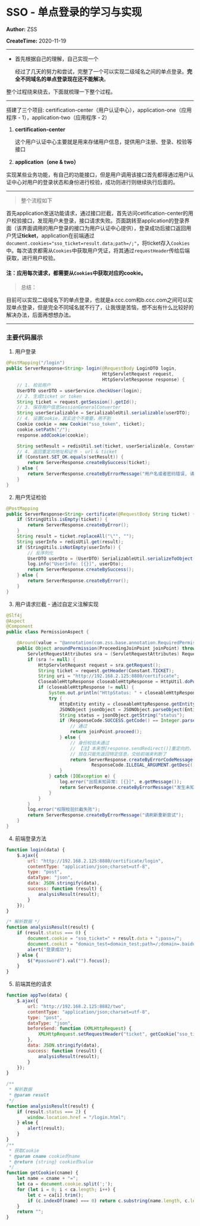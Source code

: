 # SSO - 单点登录的学习与实现
**Author:** ZSS

**CreateTime:** 2020-11-19

---

- 首先根据自己的理解，自己实现一个

  经过了几天的努力和尝试，完整了一个可以实现二级域名之间的单点登录。**完全不同域名的单点登录现在还不能解决**。

整个过程绕来绕去，下面就梳理一下整个过程。

----

搭建了三个项目: certification-center（用户认证中心），application-one（应用程序 - 1），application-two（应用程序 - 2）

1. **certification-center**

   	这个用户认证中心主要就是用来存储用户信息，提供用户注册、登录、校验等接口

2. **application（one & two）**

​	   实现某些业务功能，有自己的功能接口，但是用户调用该接口首先都得通过用户认证中心对用户的登录状态和身份进行校验，成功则进行则继续执行后面的。

---

> 整个流程如下

首先application发送功能请求，通过接口拦截，首先访问cetification-center的用户校验接口，发现用户未登录，接口请求失败。页面跳转至application的登录界面（该界面调用的用户登录的接口为用户认证中心提供），登录成功后接口返回用户凭证**ticket**，application在前端通过`document.cookies="sso_ticket=result.data;path=/;"`，将ticket存入`Cookies`中。每次请求都需从`Cookies`中获取用户凭证，将其通过`requestHeader`传给后端获取，进行用户校验。

#### 注：应用每次请求，都需要从`Cookies`中获取对应的cookie。



> 总结：

目前可以实现二级域名下的单点登录，也就是a.ccc.com和b.ccc.com之间可以实现单点登录，但是完全不同域名就不行了，让我很是苦恼，想不出有什么比较好的解决办法，后面再想想办法。

---

### 主要代码展示

1. 用户登录

```java
@PostMapping("/login")
public ServerResponse<String> login(@RequestBody LoginDTO login,
                                    HttpServletRequest request,
                                    HttpServletResponse response) {
    // 1. 校验用户
    UserDTO userDTO = userService.checkUser(login);
    // 2. 生成ticket or token
    String ticket = request.getSession().getId();
    // 3. 保存用户信息SessionGeneralConverter
    String userSerializable = SerializableUtil.serializable(userDTO);
    // 4. 设置Cookie，其实这个不需要，用不到
    Cookie cookie = new Cookie("sso_token", ticket);
    cookie.setPath("/");
    response.addCookie(cookie);

    String setResult = redisUtil.set(ticket, userSerializable, Constant.EFFECTIVE_TIME);
    // 4. 返回重定向地址和证书 - url & ticket
    if (Constant.SET_OK.equals(setResult)) {
        return ServerResponse.createBySuccess(ticket);
    } else {
        return ServerResponse.createByErrorMessage("用户名或者密码错误, 请重新尝试!");
    }
}
```

2. 用户凭证检验

```java
@PostMapping
public ServerResponse<String> certificate(@RequestBody String ticket) {
    if (StringUtils.isEmpty(ticket)) {
        return ServerResponse.createByError();
    }
    String result = ticket.replaceAll("\"", "");
    String userInfo = redisUtil.get(result);
    if (StringUtils.isNotEmpty(userInfo)) {
        // 反序列化
        UserDTO userDto = (UserDTO) SerializableUtil.serializeToObject(userInfo);
        log.info("UserInfo: [{}]", userDto);
        return ServerResponse.createBySuccess();
    } else {
        return ServerResponse.createByError();
    }
}
```

3. 用户请求拦截 - 通过自定义注解实现

```java
@Slf4j
@Aspect
@Component
public class PermissionAspect {

    @Around(value = "@annotation(com.zss.base.annotation.RequiredPermission)")
    public Object aroundPermission(ProceedingJoinPoint joinPoint) throws Throwable {
        ServletRequestAttributes sra = (ServletRequestAttributes) RequestContextHolder.getRequestAttributes();
        if (sra != null) {
            HttpServletRequest request = sra.getRequest();
            String ticket = request.getHeader(Constant.TICKET);
            String uri = "http://192.168.2.125:8880/certificate";
            CloseableHttpResponse closeableHttpResponse = HttpUtil.doPost(uri, ticket);
            if (closeableHttpResponse != null) {
                System.out.println("HttpStatus: " + closeableHttpResponse.getStatusLine());
                try {
                    HttpEntity entity = closeableHttpResponse.getEntity();
                    JSONObject jsonObject = JSONObject.parseObject(EntityUtils.toString(entity));
                    String status = jsonObject.getString("status");
                    if (ResponseCode.SUCCESS.getCode() == Integer.parseInt(status)) {
                        // 通过
                        return joinPoint.proceed();
                    } else {
                        // 身份校验未通过
                        // 【注】本来想[response.sendRedirect()]重定向的，但是不知道怎么操作，
                        // 现在只能先返回特定信息，交给前端来判断了
                        return ServerResponse.createByErrorCodeMessage(ResponseCode.ILLEGAL_ARGUMENT.getCode(),
                                ResponseCode.ILLEGAL_ARGUMENT.getDesc());
                    }
                } catch (IOException e) {
                    log.error("出现未知异常: [{}]", e.getMessage());
                    return ServerResponse.createByErrorMessage("发生未知异常");
                }
            }
        }
        log.error("权限校验拦截失败");
        return ServerResponse.createByErrorMessage("请刷新重新尝试");
    }
}
```

4. 前端登录方法

```javascript
function login(data) {
    $.ajax({
        url: "http://192.168.2.125:8880/certificate/login",
        contentType: "application/json;charset=utf-8",
        type: "post",
        dataType: "json",
        data: JSON.stringify(data),
        success: function (result) {
            analysisResult(result);
        }
    });
}

/* 解析数据 */
function analysisResult(result) {
    if (result.status === 0) {
        document.cookie = "sso_ticket=" + result.data + ";pass=/";
        document.cookit = "domain_test=domain_test;path=/;domain=.baidu.com";
        alert("登录成功");
    } else {
        $("#password").val("").focus();
    }
}
```



5. 前端其他的请求

```javascript
function appTwo(data) {
    $.ajax({
        url: "http://192.168.2.125:8882/two",
        contentType: "application/json;charset=utf-8",
        type: "post",
        dataType: "json",
        beforeSend: function (XMLHttpRequest) {
            XMLHttpRequest.setRequestHeader("ticket", getCookie("sso_ticket"));
        },
        data: JSON.stringify(data),
        success: function (result) {
            analysisResult(result);
        }
    });
}

/**
 * 解析数据
 * @param result
 */
function analysisResult(result) {
    if (result.status === 2) {
        window.location.href = "/login.html";
    } else {
        alert(result);
    }
}
/**
 * 获取Cookie
 * @param cname cookie的name
 * @return {string} cookie的value
 */
function getCookie(cname) {
    let name = cname + "=";
    let ca = document.cookie.split(';');
    for (let i = 0; i < ca.length; i++) {
        let c = ca[i].trim();
        if (c.indexOf(name) === 0) return c.substring(name.length, c.length);
    }
    return "";
}
```


